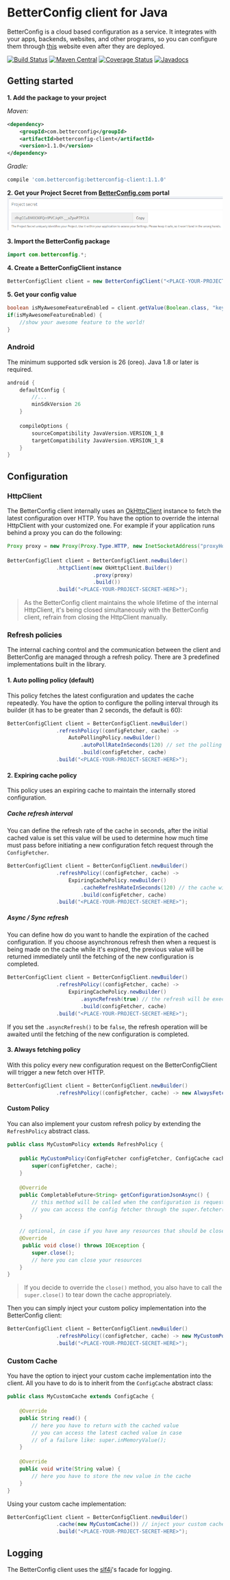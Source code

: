 # BetterConfig client for Java
BetterConfig is a cloud based configuration as a service. It integrates with your apps, backends, websites, 
and other programs, so you can configure them through [this](https://betterconfig.com) website even after they are deployed.

[![Build Status](https://travis-ci.org/BetterConfig/BetterConfigClient-java.svg?branch=master)](https://travis-ci.org/BetterConfig/BetterConfigClient-java)
[![Maven Central](https://maven-badges.herokuapp.com/maven-central/com.betterconfig/betterconfig-client/badge.svg)](https://maven-badges.herokuapp.com/maven-central/com.betterconfig/betterconfig-client)
[![Coverage Status](https://img.shields.io/codecov/c/github/BetterConfig/BetterConfigClient-java.svg)](https://codecov.io/gh/BetterConfig/BetterConfigClient-java)
[![Javadocs](http://javadoc.io/badge/com.betterconfig/betterconfig-client.svg)](http://javadoc.io/doc/com.betterconfig/betterconfig-client)

## Getting started

**1. Add the package to your project**

*Maven:*
```xml
<dependency>
    <groupId>com.betterconfig</groupId>
    <artifactId>betterconfig-client</artifactId>
    <version>1.1.0</version>
</dependency>
```
*Gradle:*
```groovy
compile 'com.betterconfig:betterconfig-client:1.1.0'
```
**2. Get your Project Secret from [BetterConfig.com](https://betterconfig.com) portal**
![YourConnectionUrl](https://raw.githubusercontent.com/BetterConfig/BetterConfigClient-dotnet/master/media/readme01.png  "YourProjectToken")

**3. Import the BetterConfig package**
```java
import com.betterconfig.*;
```

**4. Create a BetterConfigClient instance**
```java
BetterConfigClient client = new BetterConfigClient("<PLACE-YOUR-PROJECT-SECRET-HERE>");
```
**5. Get your config value**
```java
boolean isMyAwesomeFeatureEnabled = client.getValue(Boolean.class, "key-of-my-awesome-feature", false);
if(isMyAwesomeFeatureEnabled) {
    //show your awesome feature to the world!
}
```
### Android
The minimum supported sdk version is 26 (oreo). Java 1.8 or later is required.
```groovy
android {
    defaultConfig {
        //...
        minSdkVersion 26
    }
    
    compileOptions {
        sourceCompatibility JavaVersion.VERSION_1_8
        targetCompatibility JavaVersion.VERSION_1_8
    }
}
```

## Configuration
### HttpClient
The BetterConfig client internally uses an [OkHttpClient](https://github.com/square/okhttp) instance to fetch the latest configuration over HTTP. You have the option to override the internal HttpClient with your customized one. For example if your application runs behind a proxy you can do the following:
```java
Proxy proxy = new Proxy(Proxy.Type.HTTP, new InetSocketAddress("proxyHost", proxyPort));

BetterConfigClient client = BetterConfigClient.newBuilder()
                .httpClient(new OkHttpClient.Builder()
                            .proxy(proxy)
                            .build())
                .build("<PLACE-YOUR-PROJECT-SECRET-HERE>");
```
> As the BetterConfig client maintains the whole lifetime of the internal HttpClient, it's being closed simultaneously with the BetterConfig client, refrain from closing the HttpClient manually.

### Refresh policies
The internal caching control and the communication between the client and BetterConfig are managed through a refresh policy. There are 3 predefined implementations built in the library.
#### 1. Auto polling policy (default)
This policy fetches the latest configuration and updates the cache repeatedly. 
You have the option to configure the polling interval through its builder (it has to be greater than 2 seconds, the default is 60):
```java
BetterConfigClient client = BetterConfigClient.newBuilder()
                .refreshPolicy((configFetcher, cache) -> 
                    AutoPollingPolicy.newBuilder()
                        .autoPollRateInSeconds(120) // set the polling interval
                        .build(configFetcher, cache)
                .build("<PLACE-YOUR-PROJECT-SECRET-HERE>");
```

#### 2. Expiring cache policy
This policy uses an expiring cache to maintain the internally stored configuration. 
##### Cache refresh interval 
You can define the refresh rate of the cache in seconds, 
after the initial cached value is set this value will be used to determine how much time must pass before initiating a new configuration fetch request through the `ConfigFetcher`.
```java
BetterConfigClient client = BetterConfigClient.newBuilder()
                .refreshPolicy((configFetcher, cache) -> 
                    ExpiringCachePolicy.newBuilder()
                        .cacheRefreshRateInSeconds(120) // the cache will expire in 120 seconds
                        .build(configFetcher, cache)
                .build("<PLACE-YOUR-PROJECT-SECRET-HERE>");
```
##### Async / Sync refresh
You can define how do you want to handle the expiration of the cached configuration. If you choose asynchronous refresh then 
when a request is being made on the cache while it's expired, the previous value will be returned immediately 
until the fetching of the new configuration is completed.
```java
BetterConfigClient client = BetterConfigClient.newBuilder()
                .refreshPolicy((configFetcher, cache) -> 
                    ExpiringCachePolicy.newBuilder()
                        .asyncRefresh(true) // the refresh will be executed asynchronously
                        .build(configFetcher, cache)
                .build("<PLACE-YOUR-PROJECT-SECRET-HERE>");
```
If you set the `.asyncRefresh()` to be `false`, the refresh operation will be awaited
until the fetching of the new configuration is completed.

#### 3. Always fetching policy
With this policy every new configuration request on the BetterConfigClient will trigger a new fetch over HTTP.
```java
BetterConfigClient client = BetterConfigClient.newBuilder()
                .refreshPolicy((configFetcher, cache) -> new AlwaysFetchingPolicy(configFetcher,cache));
```

#### Custom Policy
You can also implement your custom refresh policy by extending the `RefreshPolicy` abstract class.
```java
public class MyCustomPolicy extends RefreshPolicy {
    
    public MyCustomPolicy(ConfigFetcher configFetcher, ConfigCache cache) {
        super(configFetcher, cache);
    }

    @Override
    public CompletableFuture<String> getConfigurationJsonAsync() {
        // this method will be called when the configuration is requested from the BetterConfig client.
        // you can access the config fetcher through the super.fetcher() and the internal cache via super.cache()
    }
    
    // optional, in case if you have any resources that should be closed
    @Override
     public void close() throws IOException {
        super.close();
        // here you can close your resources
    }
}
```
> If you decide to override the `close()` method, you also have to call the `super.close()` to tear down the cache appropriately.

Then you can simply inject your custom policy implementation into the BetterConfig client:
```java
BetterConfigClient client = BetterConfigClient.newBuilder()
                .refreshPolicy((configFetcher, cache) -> new MyCustomPolicy(configFetcher, cache)) // inject your custom policy
                .build("<PLACE-YOUR-PROJECT-SECRET-HERE>");
```

### Custom Cache
You have the option to inject your custom cache implementation into the client. All you have to do is to inherit from the `ConfigCache` abstract class:
```java
public class MyCustomCache extends ConfigCache {
    
    @Override
    public String read() {
        // here you have to return with the cached value
        // you can access the latest cached value in case 
        // of a failure like: super.inMemoryValue();
    }

    @Override
    public void write(String value) {
        // here you have to store the new value in the cache
    }
}
```

Using your custom cache implementation:
```java
BetterConfigClient client = BetterConfigClient.newBuilder()
                .cache(new MyCustomCache()) // inject your custom cache
                .build("<PLACE-YOUR-PROJECT-SECRET-HERE>");
```

## Logging
The BetterConfig client uses the [slf4j](https://www.slf4j.org)'s facade for logging.
